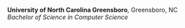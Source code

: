 **University of North Carolina Greensboro**, Greensboro, NC  
_Bachelor of Science in Computer Science_
